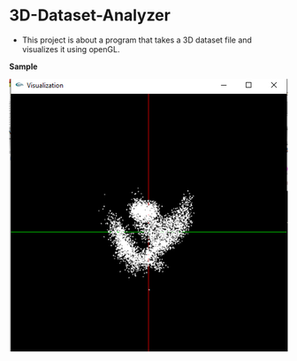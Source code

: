 # 3D-Dataset-Analyzer
- This project is about a program that takes a 3D dataset file and visualizes it using openGL.

**Sample**

![](trial.PNG)
